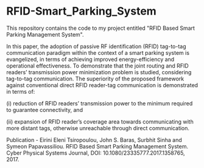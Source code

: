# RFID-Smart_Parking_System
This repository contains the code to my project entitled "RFID Based Smart Parking Management System".

In this paper, the adoption of passive RF identification (RFID) tag-to-tag communication paradigm within the context of a smart parking system is evangelized, in terms of achieving improved energy-efficiency and operational effectiveness. To demonstrate that the joint routing and RFID readers’ transmission power minimization problem is studied, considering tag-to-tag communication. The superiority of the proposed framework against conventional direct RFID reader-tag communication is demonstrated in terms of: 





(i) reduction of RFID readers’ transmission power to the minimum required to guarantee connectivity, and 




(ii) expansion of RFID reader’s coverage area towards communicating with more distant tags, otherwise unreachable through direct communication.


Publication - Eirini Eleni Tsiropoulou, John S. Baras, Surbhit Sinha and Symeon Papavassiliou. RFID Based Smart Parking Management System. Cyber Physical Systems Journal, DOI: 10.1080/23335777.2017.1358765, 2017.
